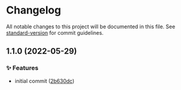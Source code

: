 # Changelog

All notable changes to this project will be documented in this file. See [standard-version](https://github.com/conventional-changelog/standard-version) for commit guidelines.

## 1.1.0 (2022-05-29)


### ✨ Features

* initial commit ([2b630dc](https://github.com/davipon/svelte-hover-draw-svg/commit/2b630dcba5a0c285bba90a625d35ada18a03d579))

